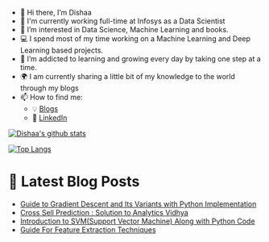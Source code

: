 - 👋 Hi there, I’m Dishaa
- 💼  I'm currently working full-time at Infosys as a Data Scientist
- 👀 I’m interested in Data Science, Machine Learning and books.
- 💻  I spend most of my time working on a Machine Learning and Deep Learning based projects.
- 🌱 I’m addicted to learning and growing every day by taking one step at a time.
- :earth_africa: I am currently sharing a little bit of my knowledge to the world through my blogs
- 📫 How to find me: 
  - :bulb: [Blogs](https://www.analyticsvidhya.com/blog/author/dishaa.agarwal/)
  - :office: [LinkedIn](https://www.linkedin.com/in/dishaa-agarwal-340249196/)




[![Dishaa's github stats](https://github-readme-stats.vercel.app/api?username=dishaaagarwal&count_private=true&show_icons=true&theme=radical&hide_rank=false)](https://github.com/anuraghazra/github-readme-stats)

[![Top Langs](https://github-readme-stats.vercel.app/api/top-langs/?username=dishaaagarwal)](https://github.com/anuraghazra/github-readme-stats)

# 📩 Latest Blog Posts
<!-- BLOG-POST-LIST:START -->
- [Guide to Gradient Descent and Its Variants with Python Implementation](https://www.analyticsvidhya.com/blog/2021/06/guide-to-gradient-descent-and-its-variants-with-python-implementation/)
- [Cross Sell Prediction : Solution to Analytics Vidhya](https://www.analyticsvidhya.com/blog/2021/06/cross-sell-prediction-solution-to-analytics-vidya/)
- [Introduction to SVM&lpar;Support Vector Machine&rpar; Along with Python Code](https://www.analyticsvidhya.com/blog/2021/04/insight-into-svm-support-vector-machine-along-with-code/)
- [Guide For Feature Extraction Techniques](https://www.analyticsvidhya.com/blog/2021/04/guide-for-feature-extraction-techniques/)
<!-- BLOG-POST-LIST:END -->

 
<!-- dishaaagarwal/dishaaagarwal is a ✨ special ✨ repository because its `README.md` (this file) appears on your GitHub profile.
You can click the Preview link to take a look at your changes.
---> 
